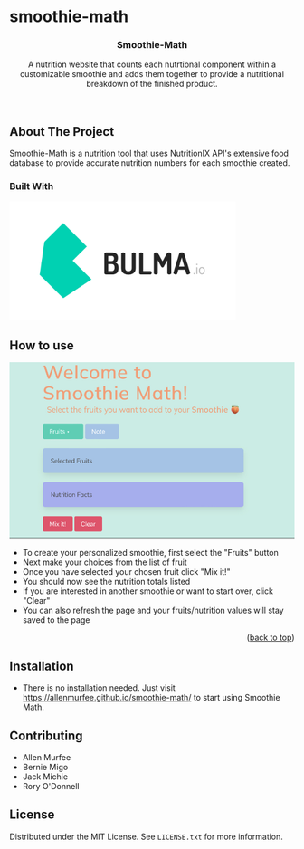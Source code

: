 # smoothie-math

<h3 align="center">Smoothie-Math</h3>

  <p align="center">
    A nutrition website that counts each nutrtional component within a customizable smoothie and adds them together to provide a nutritional breakdown of the finished product.
    <br />
    <br />
    <br />
 
  </p>
</div>





<!-- ABOUT THE PROJECT -->
## About The Project

Smoothie-Math is a nutrition tool that uses NutritionIX API's extensive food database to provide accurate nutrition numbers for each smoothie created.





### Built With

<a href="https://bulma.io"><img src="https://raw.githubusercontent.com/jgthms/bulma/master/docs/images/bulma-banner.png" alt="Bulma: a Flexbox CSS framework" style="max-width:100%;" width="400"></a>







<!-- USAGE EXAMPLES -->
## How to  use

<img src="AC13BF1F-03BE-4C5F-BF22-B0F414FBF8F7.jpeg"
     alt="Smoothie Math homepage">
     
* To create your personalized smoothie, first select the "Fruits" button
* Next make your choices from the list of fruit
* Once you have selected your chosen fruit click "Mix it!"
* You should now see the nutrition totals listed
* If you are interested in another smoothie or want to start over, click "Clear"
* You can also refresh the page and your fruits/nutrition values will stay saved to the page

<p align="right">(<a href="#readme-top">back to top</a>)</p>

<!-- Installation -->
## Installation
* There is no installation needed. Just visit https://allenmurfee.github.io/smoothie-math/ to start using Smoothie Math.  


<!-- CONTRIBUTING -->
## Contributing

* Allen Murfee
* Bernie Migo
* Jack Michie
* Rory O'Donnell











<!-- LICENSE -->
## License

Distributed under the MIT License. See `LICENSE.txt` for more information.








